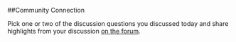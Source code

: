 ##Community Connection

Pick one or two of the discussion questions you discussed today and share highlights from your discussion [on the forum](https://community.p2pu.org/t/session-3-people-power/2538).
